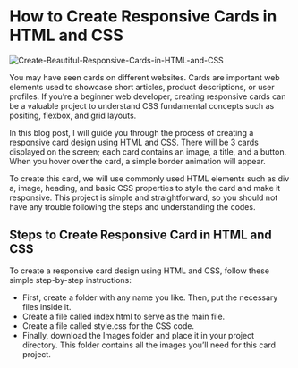 # How to Create Responsive Cards in HTML and CSS

![Create-Beautiful-Responsive-Cards-in-HTML-and-CSS](https://github.com/whowalkingupme/Card-Design-HTML-CSS/assets/46256884/cb0aa3bd-d43b-4d00-9275-a248df66307a)

You may have seen cards on different websites. Cards are important web elements used to showcase short articles, product descriptions, or user profiles. If you’re a beginner web developer, creating responsive cards can be a valuable project to understand CSS fundamental concepts such as positing, flexbox, and grid layouts.

In this blog post, I will guide you through the process of creating a responsive card design using HTML and CSS. There will be 3 cards displayed on the screen; each card contains an image, a title, and a button. When you hover over the card, a simple border animation will appear.

To create this card, we will use commonly used HTML elements such as div a, image, heading, and basic CSS properties to style the card and make it responsive. This project is simple and straightforward, so you should not have any trouble following the steps and understanding the codes.

## Steps to Create Responsive Card in HTML and CSS

To create a responsive card design using HTML and CSS, follow these simple step-by-step instructions:

* First, create a folder with any name you like. Then, put the necessary files inside it.
* Create a file called index.html to serve as the main file.
* Create a file called style.css for the CSS code.
* Finally, download the Images folder and place it in your project directory. This folder contains all the images you’ll need for this card project.
